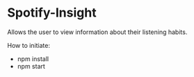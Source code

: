 # Spotify-Insight
Allows the user to view information about their listening habits.

How to initiate:
- npm install
- npm start
